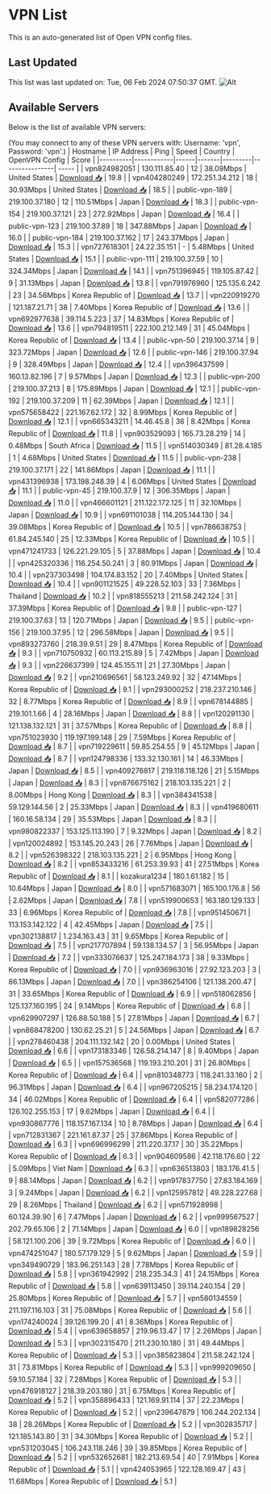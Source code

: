 # VPN List

This is an auto-generated list of Open VPN config files.

## Last Updated

This list was last updated on: Tue, 06 Feb 2024 07:50:37 GMT.
![Alt](https://repobeats.axiom.co/api/embed/186b98318ef1479477931607c1ad7d823f12451f.svg "Repobeats analytics image")

## Available Servers

Below is the list of available VPN servers:

(You may connect to any of these VPN servers with: Username: 'vpn', Password: 'vpn'.)
| Hostname | IP Address | Ping | Speed | Country | OpenVPN Config | Score |
|----------|------------|------|-------|---------|----------------| ----- |
| vpn824982051 | 130.111.85.40 | 12 | 38.09Mbps | United States | [Download 📥](./configs/server_0_US.ovpn) | 19.8 |
| vpn404280249 | 172.251.34.212 | 18 | 30.93Mbps | United States | [Download 📥](./configs/server_1_US.ovpn) | 18.5 |
| public-vpn-189 | 219.100.37.180 | 12 | 110.51Mbps | Japan | [Download 📥](./configs/server_2_JP.ovpn) | 18.3 |
| public-vpn-154 | 219.100.37.121 | 23 | 272.92Mbps | Japan | [Download 📥](./configs/server_3_JP.ovpn) | 16.4 |
| public-vpn-123 | 219.100.37.89 | 18 | 347.88Mbps | Japan | [Download 📥](./configs/server_4_JP.ovpn) | 16.0 |
| public-vpn-184 | 219.100.37.162 | 17 | 243.37Mbps | Japan | [Download 📥](./configs/server_5_JP.ovpn) | 15.3 |
| vpn727618301 | 24.22.35.151 | - | 5.48Mbps | United States | [Download 📥](./configs/server_6_US.ovpn) | 15.1 |
| public-vpn-111 | 219.100.37.59 | 10 | 324.34Mbps | Japan | [Download 📥](./configs/server_7_JP.ovpn) | 14.1 |
| vpn751396945 | 119.105.87.42 | 9 | 31.13Mbps | Japan | [Download 📥](./configs/server_8_JP.ovpn) | 13.8 |
| vpn791976960 | 125.135.6.242 | 23 | 34.56Mbps | Korea Republic of | [Download 📥](./configs/server_9_KR.ovpn) | 13.7 |
| vpn220919270 | 121.187.21.71 | 38 | 7.40Mbps | Korea Republic of | [Download 📥](./configs/server_10_KR.ovpn) | 13.6 |
| vpn692977638 | 39.114.5.223 | 37 | 14.83Mbps | Korea Republic of | [Download 📥](./configs/server_11_KR.ovpn) | 13.6 |
| vpn794819511 | 222.100.212.149 | 31 | 45.04Mbps | Korea Republic of | [Download 📥](./configs/server_12_KR.ovpn) | 13.4 |
| public-vpn-50 | 219.100.37.14 | 9 | 323.72Mbps | Japan | [Download 📥](./configs/server_13_JP.ovpn) | 12.6 |
| public-vpn-146 | 219.100.37.94 | 9 | 328.49Mbps | Japan | [Download 📥](./configs/server_14_JP.ovpn) | 12.4 |
| vpn396437599 | 160.13.82.196 | 7 | 9.57Mbps | Japan | [Download 📥](./configs/server_15_JP.ovpn) | 12.3 |
| public-vpn-200 | 219.100.37.213 | 8 | 175.89Mbps | Japan | [Download 📥](./configs/server_16_JP.ovpn) | 12.1 |
| public-vpn-192 | 219.100.37.209 | 11 | 62.39Mbps | Japan | [Download 📥](./configs/server_17_JP.ovpn) | 12.1 |
| vpn575658422 | 221.167.62.172 | 32 | 8.99Mbps | Korea Republic of | [Download 📥](./configs/server_18_KR.ovpn) | 12.1 |
| vpn665343211 | 14.46.45.8 | 36 | 8.42Mbps | Korea Republic of | [Download 📥](./configs/server_19_KR.ovpn) | 11.8 |
| vpn903529093 | 165.73.28.219 | 14 | 0.48Mbps | South Africa | [Download 📥](./configs/server_20_ZA.ovpn) | 11.5 |
| vpn514030349 | 81.28.4.185 | 1 | 4.68Mbps | United States | [Download 📥](./configs/server_21_US.ovpn) | 11.5 |
| public-vpn-238 | 219.100.37.171 | 22 | 141.86Mbps | Japan | [Download 📥](./configs/server_22_JP.ovpn) | 11.1 |
| vpn431396938 | 173.198.248.39 | 4 | 6.06Mbps | United States | [Download 📥](./configs/server_23_US.ovpn) | 11.1 |
| public-vpn-45 | 219.100.37.9 | 12 | 306.35Mbps | Japan | [Download 📥](./configs/server_24_JP.ovpn) | 11.0 |
| vpn466601121 | 211.122.172.125 | 11 | 32.10Mbps | Japan | [Download 📥](./configs/server_25_JP.ovpn) | 10.9 |
| vpn691101038 | 114.205.144.130 | 34 | 39.08Mbps | Korea Republic of | [Download 📥](./configs/server_26_KR.ovpn) | 10.5 |
| vpn786638753 | 61.84.245.140 | 25 | 12.33Mbps | Korea Republic of | [Download 📥](./configs/server_27_KR.ovpn) | 10.5 |
| vpn471241733 | 126.221.29.105 | 5 | 37.88Mbps | Japan | [Download 📥](./configs/server_28_JP.ovpn) | 10.4 |
| vpn425320336 | 116.254.50.241 | 3 | 80.91Mbps | Japan | [Download 📥](./configs/server_29_JP.ovpn) | 10.4 |
| vpn237303498 | 104.174.83.152 | 20 | 7.40Mbps | United States | [Download 📥](./configs/server_30_US.ovpn) | 10.4 |
| vpn901121525 | 49.228.52.103 | 33 | 7.36Mbps | Thailand | [Download 📥](./configs/server_31_TH.ovpn) | 10.2 |
| vpn818555213 | 211.58.242.124 | 31 | 37.39Mbps | Korea Republic of | [Download 📥](./configs/server_32_KR.ovpn) | 9.8 |
| public-vpn-127 | 219.100.37.63 | 13 | 120.71Mbps | Japan | [Download 📥](./configs/server_33_JP.ovpn) | 9.5 |
| public-vpn-156 | 219.100.37.95 | 12 | 296.58Mbps | Japan | [Download 📥](./configs/server_34_JP.ovpn) | 9.5 |
| vpn893273760 | 218.39.9.51 | 29 | 8.47Mbps | Korea Republic of | [Download 📥](./configs/server_35_KR.ovpn) | 9.3 |
| vpn710750932 | 60.113.215.89 | 5 | 7.42Mbps | Japan | [Download 📥](./configs/server_36_JP.ovpn) | 9.3 |
| vpn226637399 | 124.45.155.11 | 21 | 27.30Mbps | Japan | [Download 📥](./configs/server_37_JP.ovpn) | 9.2 |
| vpn210696561 | 58.123.249.92 | 32 | 47.14Mbps | Korea Republic of | [Download 📥](./configs/server_38_KR.ovpn) | 9.1 |
| vpn293000252 | 218.237.210.146 | 32 | 8.77Mbps | Korea Republic of | [Download 📥](./configs/server_39_KR.ovpn) | 8.9 |
| vpn678144885 | 219.101.1.66 | 4 | 28.16Mbps | Japan | [Download 📥](./configs/server_40_JP.ovpn) | 8.8 |
| vpn120291130 | 121.138.132.121 | 31 | 37.57Mbps | Korea Republic of | [Download 📥](./configs/server_41_KR.ovpn) | 8.8 |
| vpn751023930 | 119.197.199.148 | 29 | 7.59Mbps | Korea Republic of | [Download 📥](./configs/server_42_KR.ovpn) | 8.7 |
| vpn719229611 | 59.85.254.55 | 9 | 45.12Mbps | Japan | [Download 📥](./configs/server_43_JP.ovpn) | 8.7 |
| vpn124798336 | 133.32.130.161 | 14 | 46.33Mbps | Japan | [Download 📥](./configs/server_44_JP.ovpn) | 8.5 |
| vpn409276817 | 219.118.118.126 | 21 | 5.15Mbps | Japan | [Download 📥](./configs/server_45_JP.ovpn) | 8.3 |
| vpn876675162 | 218.103.135.221 | 2 | 8.00Mbps | Hong Kong | [Download 📥](./configs/server_46_HK.ovpn) | 8.3 |
| vpn384341538 | 59.129.144.56 | 2 | 25.33Mbps | Japan | [Download 📥](./configs/server_47_JP.ovpn) | 8.3 |
| vpn419680611 | 160.16.58.134 | 29 | 35.53Mbps | Japan | [Download 📥](./configs/server_48_JP.ovpn) | 8.3 |
| vpn980822337 | 153.125.113.190 | 7 | 9.32Mbps | Japan | [Download 📥](./configs/server_49_JP.ovpn) | 8.2 |
| vpn120024892 | 153.145.20.243 | 26 | 7.76Mbps | Japan | [Download 📥](./configs/server_50_JP.ovpn) | 8.2 |
| vpn526398322 | 218.103.135.221 | 2 | 6.95Mbps | Hong Kong | [Download 📥](./configs/server_51_HK.ovpn) | 8.2 |
| vpn853433216 | 61.253.39.93 | 41 | 27.51Mbps | Korea Republic of | [Download 📥](./configs/server_52_KR.ovpn) | 8.1 |
| kozakura1234 | 180.1.61.182 | 15 | 10.64Mbps | Japan | [Download 📥](./configs/server_53_JP.ovpn) | 8.0 |
| vpn571683071 | 165.100.176.8 | 56 | 2.62Mbps | Japan | [Download 📥](./configs/server_54_JP.ovpn) | 7.8 |
| vpn519900653 | 163.180.129.133 | 33 | 6.96Mbps | Korea Republic of | [Download 📥](./configs/server_55_KR.ovpn) | 7.8 |
| vpn951450671 | 113.153.142.122 | 4 | 42.45Mbps | Japan | [Download 📥](./configs/server_56_JP.ovpn) | 7.5 |
| vpn302138817 | 1.234.163.43 | 31 | 9.65Mbps | Korea Republic of | [Download 📥](./configs/server_57_KR.ovpn) | 7.5 |
| vpn217707894 | 59.138.134.57 | 3 | 56.95Mbps | Japan | [Download 📥](./configs/server_58_JP.ovpn) | 7.2 |
| vpn333076637 | 125.247.184.173 | 38 | 9.33Mbps | Korea Republic of | [Download 📥](./configs/server_59_KR.ovpn) | 7.0 |
| vpn936963016 | 27.92.123.203 | 3 | 86.13Mbps | Japan | [Download 📥](./configs/server_60_JP.ovpn) | 7.0 |
| vpn386254106 | 121.138.200.47 | 31 | 33.65Mbps | Korea Republic of | [Download 📥](./configs/server_61_KR.ovpn) | 6.9 |
| vpn518062856 | 125.137.160.195 | 24 | 9.14Mbps | Korea Republic of | [Download 📥](./configs/server_62_KR.ovpn) | 6.8 |
| vpn629907297 | 126.88.50.188 | 5 | 27.81Mbps | Japan | [Download 📥](./configs/server_63_JP.ovpn) | 6.7 |
| vpn868478200 | 130.62.25.21 | 5 | 24.56Mbps | Japan | [Download 📥](./configs/server_64_JP.ovpn) | 6.7 |
| vpn278460438 | 204.111.132.142 | 20 | 0.00Mbps | United States | [Download 📥](./configs/server_65_US.ovpn) | 6.6 |
| vpn173183346 | 126.58.214.147 | 8 | 9.40Mbps | Japan | [Download 📥](./configs/server_66_JP.ovpn) | 6.5 |
| vpn157536568 | 119.193.210.201 | 31 | 26.80Mbps | Korea Republic of | [Download 📥](./configs/server_67_KR.ovpn) | 6.4 |
| vpn810348773 | 118.241.33.160 | 2 | 96.31Mbps | Japan | [Download 📥](./configs/server_68_JP.ovpn) | 6.4 |
| vpn967205215 | 58.234.174.120 | 34 | 46.02Mbps | Korea Republic of | [Download 📥](./configs/server_69_KR.ovpn) | 6.4 |
| vpn582077286 | 126.102.255.153 | 17 | 9.62Mbps | Japan | [Download 📥](./configs/server_70_JP.ovpn) | 6.4 |
| vpn930867776 | 118.157.167.134 | 10 | 8.78Mbps | Japan | [Download 📥](./configs/server_71_JP.ovpn) | 6.4 |
| vpn712831367 | 221.161.87.37 | 25 | 37.86Mbps | Korea Republic of | [Download 📥](./configs/server_72_KR.ovpn) | 6.3 |
| vpn696996299 | 211.220.37.17 | 30 | 35.22Mbps | Korea Republic of | [Download 📥](./configs/server_73_KR.ovpn) | 6.3 |
| vpn904609586 | 42.118.176.60 | 22 | 5.09Mbps | Viet Nam | [Download 📥](./configs/server_74_VN.ovpn) | 6.3 |
| vpn636513803 | 183.176.41.5 | 9 | 88.14Mbps | Japan | [Download 📥](./configs/server_75_JP.ovpn) | 6.2 |
| vpn917837750 | 27.83.184.169 | 3 | 9.24Mbps | Japan | [Download 📥](./configs/server_76_JP.ovpn) | 6.2 |
| vpn125957812 | 49.228.227.68 | 29 | 8.26Mbps | Thailand | [Download 📥](./configs/server_77_TH.ovpn) | 6.2 |
| vpn571928998 | 60.124.39.90 | 6 | 7.47Mbps | Japan | [Download 📥](./configs/server_78_JP.ovpn) | 6.2 |
| vpn999567527 | 202.79.65.106 | 2 | 71.14Mbps | Japan | [Download 📥](./configs/server_79_JP.ovpn) | 6.0 |
| vpn189828256 | 58.121.100.206 | 39 | 9.72Mbps | Korea Republic of | [Download 📥](./configs/server_80_KR.ovpn) | 6.0 |
| vpn474251047 | 180.57.179.129 | 5 | 9.62Mbps | Japan | [Download 📥](./configs/server_81_JP.ovpn) | 5.9 |
| vpn349490729 | 183.96.251.143 | 28 | 7.78Mbps | Korea Republic of | [Download 📥](./configs/server_82_KR.ovpn) | 5.8 |
| vpn361942992 | 218.235.34.3 | 41 | 24.15Mbps | Korea Republic of | [Download 📥](./configs/server_83_KR.ovpn) | 5.8 |
| vpn639113450 | 39.114.240.154 | 29 | 25.80Mbps | Korea Republic of | [Download 📥](./configs/server_84_KR.ovpn) | 5.7 |
| vpn580134559 | 211.197.116.103 | 31 | 75.08Mbps | Korea Republic of | [Download 📥](./configs/server_85_KR.ovpn) | 5.6 |
| vpn174240024 | 39.126.199.20 | 41 | 8.36Mbps | Korea Republic of | [Download 📥](./configs/server_86_KR.ovpn) | 5.4 |
| vpn639658857 | 219.96.13.47 | 17 | 2.26Mbps | Japan | [Download 📥](./configs/server_87_JP.ovpn) | 5.3 |
| vpn302315470 | 211.230.10.180 | 31 | 49.44Mbps | Korea Republic of | [Download 📥](./configs/server_88_KR.ovpn) | 5.3 |
| vpn385823804 | 211.58.242.124 | 31 | 73.81Mbps | Korea Republic of | [Download 📥](./configs/server_89_KR.ovpn) | 5.3 |
| vpn999209650 | 59.10.57.184 | 32 | 7.28Mbps | Korea Republic of | [Download 📥](./configs/server_90_KR.ovpn) | 5.3 |
| vpn476918127 | 218.39.203.180 | 31 | 6.75Mbps | Korea Republic of | [Download 📥](./configs/server_91_KR.ovpn) | 5.2 |
| vpn358896433 | 121.169.91.114 | 37 | 22.23Mbps | Korea Republic of | [Download 📥](./configs/server_92_KR.ovpn) | 5.2 |
| vpn239647879 | 106.244.202.134 | 38 | 28.26Mbps | Korea Republic of | [Download 📥](./configs/server_93_KR.ovpn) | 5.2 |
| vpn302835717 | 121.185.143.80 | 31 | 34.30Mbps | Korea Republic of | [Download 📥](./configs/server_94_KR.ovpn) | 5.2 |
| vpn531203045 | 106.243.118.246 | 39 | 39.85Mbps | Korea Republic of | [Download 📥](./configs/server_95_KR.ovpn) | 5.2 |
| vpn532652681 | 182.213.69.54 | 40 | 7.91Mbps | Korea Republic of | [Download 📥](./configs/server_96_KR.ovpn) | 5.1 |
| vpn424053965 | 122.128.169.47 | 43 | 11.68Mbps | Korea Republic of | [Download 📥](./configs/server_97_KR.ovpn) | 5.1 |
